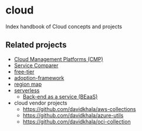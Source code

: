 # cloud
Index handbook of Cloud concepts and projects

## Related projects
- [Cloud Management Platforms (CMP)](https://github.com/davidkhala/CMP)
- [Service Comparer](https://github.com/ilyas-it83/CloudComparer)
- [free-tier](https://github.com/davidkhala/cloud-compare-free-tier)
- [adoption-framework](https://github.com/davidkhala/cloud-adoption-framework)
- [region map](https://github.com/davidkhala/cloud-region)
- [serverless](https://github.com/davidkhala/serverless)
  - [Back-end as a service (BEaaS)](https://github.com/davidkhala/serverless/tree/main/BEaaS)
- cloud vendor projects
  - https://github.com/davidkhala/aws-collections
  - https://github.com/davidkhala/azure-utils
  - https://github.com/davidkhala/oci-collection

